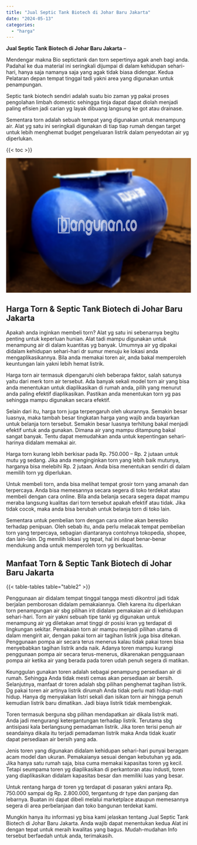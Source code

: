 ```yaml
---
title: "Jual Septic Tank Biotech di Johar Baru Jakarta"
date: "2024-05-13"
categories: 
  - "harga"
---
```


**Jual Septic Tank Biotech di Johar Baru Jakarta** –

Mendengar makna Bio septictank dan torn sepertinya agak aneh bagi anda. Padahal ke dua material ini seringkali dijumpai di dalam kehidupan sehari-hari, hanya saja namanya saja yang agak tidak biasa didengar. Kedua Pelataran depan tempat tinggal tadi yakni area yang digunakan untuk penampungan.

Septic tank biotech sendiri adalah suatu bio zaman yg pakai proses pengolahan limbah domestic sehingga tinja dapat dapat diolah menjadi paling efisien jadi carian yg layak dibuang langsung ke got atau drainase.

Sementara torn adalah sebuah tempat yang digunakan untuk menampung air. Alat yg satu ini seringkali digunakan di tiap tiap rumah dengan target untuk lebih menghemat budget pengeluaran listrik dalam penyedotan air yg diperlukan.

{{< toc >}}

![Jual Septic Tank Biotech di Johar Baru Jakarta](/images/jual-bio-septictank-02.png)

## Harga Torn & Septic Tank Biotech di Johar Baru Jakarta

Apakah anda inginkan membeli torn? Alat yg satu ini sebenarnya begitu penting untuk keperluan hunian. Alat tadi mampu digunakan untuk menampung air di dalam kuantitas yg banyak. Umumnya air yg dipakai didalam kehidupan sehari-hari dr sumur menuju ke lokasi anda mengaplikasikannya. Bila anda memakai toren air, anda bakal memperoleh keuntungan lain yakni lebih hemat listrik.

Harga torn air termasuk dipengaruhi oleh beberapa faktor, salah satunya yaitu dari merk torn air tersebut. Ada banyak sekali model torn air yang bisa anda menentukan untuk diaplikasikan di rumah anda, pilih yang menurut anda paling efektif diaplikasikan. Pastikan anda menentukan torn yg pas sehingga mampu digunakan secara efektif.

Selain dari itu, harga torn juga terpengaruh oleh ukurannya. Semakin besar luasnya, maka tambah besar tingkatan harga yang wajib anda bayarkan untuk belanja torn tersebut. Semakin besar luasnya terhitung bakal menjadi efektif untuk anda gunakan. Dimana air yang mampu ditampung bakal sangat banyak. Tentu dapat memudahkan anda untuk kepentingan sehari-harinya didalam memakai air.

Harga torn kurang lebih berkisar pada Rp. 750.000 – Rp. 2 jutaan untuk mutu yg sedang. Jika anda menginginkan torn yang lebih baik mutunya, harganya bisa melebihi Rp. 2 jutaan. Anda bisa menentukan sendiri di dalam memilih torn yg diperlukan.

Untuk membeli torn, anda bisa melihat tempat grosir torn yang amanah dan terpercaya. Anda bisa memesannya secara segera di toko terdekat atau membeli dengan cara online. Bila anda belanja secara segera dapat mampu meraba langsung kualitas dari torn tersebut apakah efektif atau tidak. Jika tidak cocok, maka anda bisa berubah untuk belanja torn di toko lain.

Sementara untuk pembelian torn dengan cara online akan beresiko terhadap penipuan. Oleh sebab itu, anda perlu melacak tempat pembelian torn yang terpercaya, sebagian diantaranya contohnya tokopedia, shopee, dan lain-lain. Dg memilih lokasi yg tepat, hal ini dapat benar-benar mendukung anda untuk memperoleh torn yg berkualitas.

## Manfaat Torn & Septic Tank Biotech di Johar Baru Jakarta

{{< table-tables table="table2" >}}

Penggunaan air didalam tempat tinggal tangga mesti dikontrol jadi tidak berjalan pemborosan didalam pemakaiannya. Oleh karena itu diperlukan torn penampungan air sbg pilihan irit didalam pemakaian air di kehidupan sehari-hari. Torn air yakni sebuah tipe tanki yg digunakan untuk menampung air yg diletakan amat tinggi dr posisi kran yg terdapat di lingkungan sekitar. Pemakaian torn air mampu menjadi pilihan utama di dalam mengirit air, dengan pakai torn air tagihan listrik juga bisa ditekan. Penggunaan pompa air secara terus menerus kalau tidak pakai toren bisa menyebabkan tagihan listrik anda naik. Adanya toren mampu kurangi penggunaan pompa air secara terus-menerus, dikarenakan pengguanaan pompa air ketika air yang berada pada toren udah penuh segera di matikan.

Keunggulan gunakan toren adalah sebagai penampung persediaan air di rumah. Sehingga Anda tidak mesti cemas akan persediaan air bersih. Selanjutnya, manfaat dr toren adalah sbg pilihan penghemat tagihan listrik. Dg pakai toren air artinya listrik dirumah Anda tidak perlu mati hidup-mati hidup. Hanya dg menyalakan listri sekali dan isikan torn air hingga penuh kemudian listrik baru dimatikan. Jadi biaya listrik tidak membengkak.

Toren termasuk berguna sbg pilihan mendapatkan air dikala listrik mati. Anda jadi mengurangi ketergantungan terhadap listrik. Terutama sbg antisipasi kala berlangsung pemadaman listrik. Jika toren terisi penuh air seandainya dikala itu terjadi pemadaman listrik maka Anda tidak kuatir dapat persediaan air bersih yang ada.

Jenis toren yang digunakan didalam kehidupan sehari-hari punyai beragam acam model dan ukuran. Pemakaianya sesuai dengan kebutuhan yg ada. Jika hanya satu rumah saja, bisa cuma memakai kapasitas toren yg kecil. Tetapi seumpama toren yg diaplikasikan di perkantoran atau industi, toren yang diaplikasikan didalam kapasitas besar dan memiliki luas yang besar.

Untuk rentang harga dr toren yg terdapat di pasaran yakni antara Rp. 750.000 sampai dg Rp. 2.800.000, tergantung dr type dan panjang dan lebarnya. Buatan ini dapat dibeli melalui marketplace ataupun memesannya segera di area perbelanjaan dan toko bangunan terdekat kami.

Mungkin hanya itu informasi yg bisa kami jelaskan tentang Jual Septic Tank Biotech di Johar Baru Jakarta. Anda wajib dapat menentukan kedua Alat ini dengan tepat untuk meraih kwalitas yang bagus. Mudah-mudahan Info tersebut berfaedah untuk anda, terimakasih.
